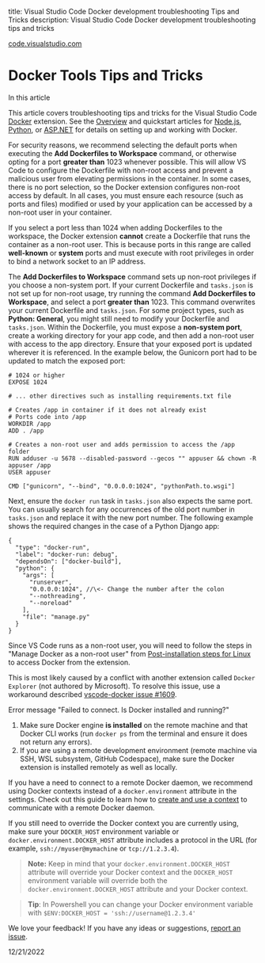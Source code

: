 title: Visual Studio Code Docker development troubleshooting Tips and Tricks
description: Visual Studio Code Docker development troubleshooting tips and tricks

[code.visualstudio.com](https://code.visualstudio.com/docs/containers/troubleshooting "Docker Tools Tips and Tricks")

# Docker Tools Tips and Tricks

In this article

This article covers troubleshooting tips and tricks for the Visual Studio Code [Docker][1] extension. See the [Overview][2] and quickstart articles for [Node.js][3], [Python][4], or [ASP.NET][5] for details on setting up and working with Docker.

For security reasons, we recommend selecting the default ports when executing the **Add Dockerfiles to Workspace** command, or otherwise opting for a port **greater than** 1023 whenever possible. This will allow VS Code to configure the Dockerfile with non-root access and prevent a malicious user from elevating permissions in the container. In some cases, there is no port selection, so the Docker extension configures non-root access by default. In all cases, you must ensure each resource (such as ports and files) modified or used by your application can be accessed by a non-root user in your container.

If you select a port less than 1024 when adding Dockerfiles to the workspace, the Docker extension **cannot** create a Dockerfile that runs the container as a non-root user. This is because ports in this range are called **well-known** or **system** ports and must execute with root privileges in order to bind a network socket to an IP address.

The **Add Dockerfiles to Workspace** command sets up non-root privileges if you choose a non-system port. If your current Dockerfile and `tasks.json` is not set up for non-root usage, try running the command **Add Dockerfiles to Workspace**, and select a port **greater than** 1023\. This command overwrites your current Dockerfile and `tasks.json`. For some project types, such as **Python: General**, you might still need to modify your Dockerfile and `tasks.json`. Within the Dockerfile, you must expose a **non-system port**, create a working directory for your app code, and then add a non-root user with access to the app directory. Ensure that your exposed port is updated wherever it is referenced. In the example below, the Gunicorn port had to be updated to match the exposed port:
   
   
    # 1024 or higher
    EXPOSE 1024
   
    # ... other directives such as installing requirements.txt file
   
    # Creates /app in container if it does not already exist
    # Ports code into /app
    WORKDIR /app
    ADD . /app
   
    # Creates a non-root user and adds permission to access the /app folder
    RUN adduser -u 5678 --disabled-password --gecos "" appuser && chown -R appuser /app
    USER appuser
   
    CMD ["gunicorn", "--bind", "0.0.0.0:1024", "pythonPath.to.wsgi"]
   

Next, ensure the `docker run` task in `tasks.json` also expects the same port. You can usually search for any occurrences of the old port number in `tasks.json` and replace it with the new port number. The following example shows the required changes in the case of a Python Django app:
   
   
    {
      "type": "docker-run",
      "label": "docker-run: debug",
      "dependsOn": ["docker-build"],
      "python": {
        "args": [
          "runserver",
          "0.0.0.0:1024", //\<- Change the number after the colon
          "--nothreading",
          "--noreload"
        ],
        "file": "manage.py"
      }
    }
   

Since VS Code runs as a non-root user, you will need to follow the steps in "Manage Docker as a non-root user" from [Post-installation steps for Linux][6] to access Docker from the extension.

This is most likely caused by a conflict with another extension called `Docker Explorer` (not authored by Microsoft). To resolve this issue, use a workaround described [vscode-docker issue #1609][7].

Error message "Failed to connect. Is Docker installed and running?"

1. Make sure Docker engine **is installed** on the remote machine and that Docker CLI works (run `docker ps` from the terminal and ensure it does not return any errors).
2. If you are using a remote development environment (remote machine via SSH, WSL subsystem, GitHub Codespace), make sure the Docker extension is installed remotely as well as locally.

If you have a need to connect to a remote Docker daemon, we recommend using Docker contexts instead of a `docker.environment` attribute in the settings. Check out this guide to learn how to [create and use a context][8] to communicate with a remote Docker daemon.

If you still need to override the Docker context you are currently using, make sure your `DOCKER_HOST` environment variable or `docker.environment.DOCKER_HOST` attribute includes a protocol in the URL (for example, `ssh://myuser@mymachine` or `tcp://1.2.3.4`).

> **Note:** Keep in mind that your `docker.environment.DOCKER_HOST` attribute will override your Docker context and the `DOCKER_HOST` environment variable will override both the `docker.environment.DOCKER_HOST` attribute and your Docker context.

> **Tip**: In Powershell you can change your Docker environment variable with `$ENV:DOCKER_HOST = 'ssh://username@1.2.3.4'`

We love your feedback! If you have any ideas or suggestions, [report an issue][9].

12/21/2022

[1]: https://marketplace.visualstudio.com/items?itemName=ms-azuretools.vscode-docker
[2]: https://code.visualstudio.com/docs/containers/overview
[3]: https://code.visualstudio.com/docs/containers/quickstart-node
[4]: https://code.visualstudio.com/docs/containers/quickstart-python
[5]: https://code.visualstudio.com/docs/containers/quickstart-aspnet-core
[6]: https://aka.ms/AA37yk6
[7]: https://github.com/microsoft/vscode-docker/issues/1609#issuecomment-586331394
[8]: https://docs.docker.com/engine/context/working-with-contexts/
[9]: https://github.com/microsoft/vscode-docker/issues/new

